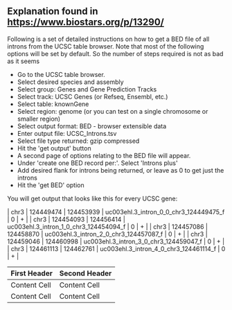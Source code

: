 ## Explanation found in https://www.biostars.org/p/13290/ 

Following is a set of detailed instructions on how to get a BED file of all introns from the UCSC table browser. Note that most of the following options will be set by default. So the number of steps required is not as bad as it seems

* Go to the UCSC table browser.
* Select desired species and assembly
* Select group: Genes and Gene Prediction Tracks
* Select track: UCSC Genes (or Refseq, Ensembl, etc.)
* Select table: knownGene
* Select region: genome (or you can test on a single chromosome or smaller region)
* Select output format: BED - browser extensible data
* Enter output file: UCSC_Introns.tsv
* Select file type returned: gzip compressed
* Hit the 'get output' button
* A second page of options relating to the BED file will appear.
* Under 'create one BED record per:'. Select 'Introns plus'
* Add desired flank for introns being returned, or leave as 0 to get just the introns
* Hit the 'get BED' option

You will get output that looks like this for every UCSC gene:

| chr3  |  124449474  |  124453939  |  uc003ehl.3_intron_0_0_chr3_124449475_f |   0  |  + |
| chr3  |  124454093  |  124456414  |  uc003ehl.3_intron_1_0_chr3_124454094_f |   0  |  + |
| chr3  |  124457086  |  124458870  |  uc003ehl.3_intron_2_0_chr3_124457087_f |   0  |  + |
| chr3  |  124459046  |  124460998  |  uc003ehl.3_intron_3_0_chr3_124459047_f |   0  |  + |
| chr3  |  124461113  |  124462761  |  uc003ehl.3_intron_4_0_chr3_124461114_f |   0  |  + |


| First Header  | Second Header |
| ------------- | ------------- |
| Content Cell  | Content Cell  |
| Content Cell  | Content Cell  |
